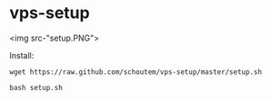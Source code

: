 # vps-setup

<img src-"setup.PNG">

Install:
```
wget https://raw.github.com/schoutem/vps-setup/master/setup.sh
```

```
bash setup.sh
```

